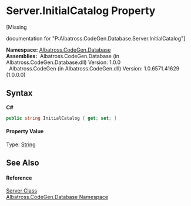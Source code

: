 # Server.InitialCatalog Property 
 

\[Missing <summary> documentation for "P:Albatross.CodeGen.Database.Server.InitialCatalog"\]

**Namespace:**&nbsp;<a href="E11F5D98">Albatross.CodeGen.Database</a><br />**Assemblies:**&nbsp;&nbsp;Albatross.CodeGen.Database (in Albatross.CodeGen.Database.dll) Version: 1.0.0<br />&nbsp;&nbsp;Albatross.CodeGen (in Albatross.CodeGen.dll) Version: 1.0.6571.41629 (1.0.0.0)<br />

## Syntax

**C#**<br />
``` C#
public string InitialCatalog { get; set; }
```


#### Property Value
Type: <a href="http://msdn2.microsoft.com/en-us/library/s1wwdcbf" target="_blank">String</a>

## See Also


#### Reference
<a href="6EC1F214">Server Class</a><br /><a href="E11F5D98">Albatross.CodeGen.Database Namespace</a><br />